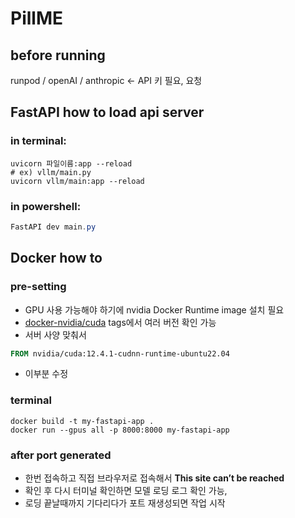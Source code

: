 # PillME

## before running
runpod / openAI / anthropic <- API 키 필요, 요청
  

## **FastAPI** how to load api server

### in terminal:

```terminal
uvicorn 파일이름:app --reload
# ex) vllm/main.py
uvicorn vllm/main:app --reload
```

### in powershell:

```powershell
FastAPI dev main.py
```


## Docker how to

### pre-setting
 * GPU 사용 가능해야 하기에 nvidia Docker Runtime image 설치 필요
 * [docker-nvidia/cuda](https://hub.docker.com/r/nvidia/cuda) tags에서 여러 버전 확인 가능
 * 서버 사양 맞춰서 

```Dockerfile
FROM nvidia/cuda:12.4.1-cudnn-runtime-ubuntu22.04
```
* 이부분 수정



### terminal

```terminal
docker build -t my-fastapi-app .
docker run --gpus all -p 8000:8000 my-fastapi-app
```

### after port generated
* 한번 접속하고 직접 브라우저로 접속해서 **This site can’t be reached**
* 확인 후 다시 터미널 확인하면 모델 로딩 로그 확인 가능,
* 로딩 끝날때까지 기다리다가 포트 재생성되면 작업 시작
